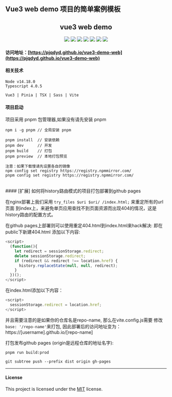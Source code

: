 
## Vue3 web demo 项目的简单案例模板

<h2 align="middle">vue3 web demo</h2>
<p align="middle">
    <img src="https://badgen.net/badge/vue/3.2.25/2dd160/"/>
    <img src="https://badgen.net/badge/vite/2.7.2/5dadfe/"/>
    <img src="https://badgen.net/badge/language/typescript/cyan"/>
    <img src="https://badgen.net/badge/package/pnpm/blue"/>
    <img src="https://badgen.net/badge/license/MIT/green"/>
    <img src="https://badgen.net/badge/contributors/1/blue"/>
    <img src="https://badgen.net/badge/package size/119kb/blue"/>
</p>

#### 访问地址：[https://pjqdyd.github.io/vue3-demo-web](https://pjqdyd.github.io/vue3-demo-web)

#### 相关技术
```
Node v14.18.0
Typescript 4.0.5

Vue3 | Pinia | TSX | Sass | Vite
```

#### 项目启动
项目采用 pnpm 包管理器,如果没有请先安装 pnpm
```npm
npm i -g pnpm // 全局安装 pnpm

pnpm install  // 安装依赖
pnpm dev      // 开发
pnpm build    // 打包
pnpm preview  // 本地打包预览

注意：如果下载慢请先设置各自的镜像
npm config set registry https://registry.npmmirror.com/
pnpm config set registry https://registry.npmmirror.com/
```
<br/>
#### [扩展] 如何将history路由模式的项目打包部署到github pages

在nginx部署上我们采用 `try_files $uri $uri/ /index.html;` 来重定所有的url页面
到index上，来避免单页应用查找不到页面资源而出现404的情况，这是history路由的配置方式。

在github pages上部署则可以使用重定404.html到index.html来hack解决:
即在public下新建404.html 添加以下内容:
```javascript
<script>
  (function(){
    let redirect = sessionStorage.redirect;
    delete sessionStorage.redirect;
    if (redirect && redirect !== location.href) {
      history.replaceState(null, null, redirect);
    }
  })();
</script>
```

在index.html添加以下内容：
```javascript
<script>
  sessionStorage.redirect = location.href;
</script>
```
并且需要注意的是如果你的仓库名是repo-name, 那么在vite.config.js需要
修改`base: '/repo-name'`来打包,
因此部署后的访问地址变为：https://[username].github.io/[repo-name]

打包发布github pages (origin是远程仓库的地址名字):
```
pnpm run build:prod

git subtree push --prefix dist origin gh-pages
```

---
#### License
This project is licensed under the [MIT](https://github.com/pjqdyd/vue3-web-demo/blob/master/LICENSE) license.
